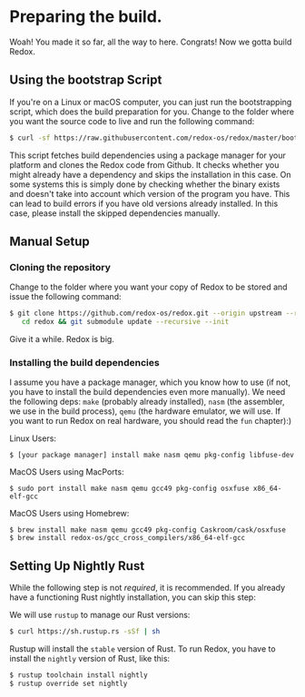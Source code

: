 Preparing the build.
====================

Woah! You made it so far, all the way to here. Congrats! Now we gotta build Redox.

Using the bootstrap Script
--------------------------

If you're on a Linux or macOS computer, you can just run the bootstrapping script, which does the build preparation for you. Change to the folder where you want the source code to live and run the following command:

```sh
$ curl -sf https://raw.githubusercontent.com/redox-os/redox/master/bootstrap.sh -o bootstrap.sh && bash -e bootstrap.sh
```

This script fetches build dependencies using a package manager for your platform and clones the Redox code from Github. It checks whether you might already have a dependency and skips the installation in this case. On some systems this is simply done by checking whether the binary exists and doesn't take into account which version of the program you have. This can lead to build errors if you have old versions already installed. In this case, please install the skipped dependencies manually.

Manual Setup
------------

### Cloning the repository

Change to the folder where you want your copy of Redox to be stored and issue the following command:

 ```sh
 $ git clone https://github.com/redox-os/redox.git --origin upstream --recursive && \
    cd redox && git submodule update --recursive --init
 ```

 Give it a while. Redox is big.


### Installing the build dependencies

I assume you have a package manager, which you know how to use (if not, you have to install the build dependencies even more manually). We need the following deps: `make` (probably already installed), `nasm` (the assembler, we use in the build process), `qemu` (the hardware emulator, we will use. If you want to run Redox on real hardware, you should read the `fun` chapter):)

Linux Users:

```
$ [your package manager] install make nasm qemu pkg-config libfuse-dev
```

MacOS Users using MacPorts:

```
$ sudo port install make nasm qemu gcc49 pkg-config osxfuse x86_64-elf-gcc
```

MacOS Users using Homebrew:

```
$ brew install make nasm qemu gcc49 pkg-config Caskroom/cask/osxfuse
$ brew install redox-os/gcc_cross_compilers/x86_64-elf-gcc
```

Setting Up Nightly Rust
-----------------------

While the following step is not _required_, it is recommended. If you already have a functioning Rust nightly installation, you can skip this step:

We will use `rustup` to manage our Rust versions:

```sh
$ curl https://sh.rustup.rs -sSf | sh
```

Rustup will install the `stable` version of Rust. To run Redox, you have to install the `nightly` version of Rust, like this:

```sh
$ rustup toolchain install nightly
$ rustup override set nightly
```
